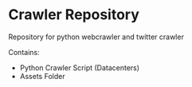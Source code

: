 # Crawler Repository
Repository for python webcrawler and twitter crawler

Contains:

* Python Crawler Script (Datacenters)
* Assets Folder
